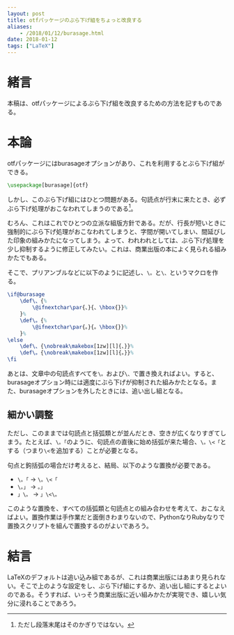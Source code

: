 ```yaml
---
layout: post
title: otfパッケージのぶら下げ組をちょっと改良する
aliases:
    - /2018/01/12/burasage.html
date: 2018-01-12
tags: ["LaTeX"]
---
```


# 緒言
本稿は、otfパッケージによるぶら下げ組を改良するための方法を記すものである。

# 本論
otfパッケージにはburasageオプションがあり、これを利用するとぶら下げ組ができる。

```LaTeX
\usepackage[burasage]{otf}
```

しかし、このぶら下げ組にはひとつ問題がある。句読点が行末に来たとき、必ずぶら下げ処理がおこなわれてしまうのである[^1]。

むろん、これはこれでひとつの立派な組版方針である。だが、行長が短いときに強制的にぶら下げ処理がおこなわれてしまうと、字間が開いてしまい、間延びした印象の組みかたになってしまう。よって、われわれとしては、ぶら下げ処理を少し抑制するように修正してみたい。これは、商業出版の本によく見られる組みかたでもある。

[^1]: ただし段落末尾はそのかぎりではない。

そこで、プリアンブルなどに以下のように記述し、`\。`と`\、`というマクロを作る。

```LaTeX
\if@burasage
    \def\、{%
        \@ifnextchar\par{、}{、\hbox{}}%
    }%
    \def\。{%
        \@ifnextchar\par{。}{。\hbox{}}%
    }%
\else
    \def\、{\nobreak\makebox[1zw][l]{、}}%
    \def\。{\nobreak\makebox[1zw][l]{。}}%
\fi
```

あとは、文章中の句読点すべてを`\。`および`\、`で置き換えればよい。すると、burasageオプション時には適度にぶら下げが抑制された組みかたとなる。また、burasageオプションを外したときには、追い出し組となる。

## 細かい調整
ただし、このままでは句読点と括弧類とが並んだとき、空きが広くなりすぎてしまう。たとえば、`\。「`のように、句読点の直後に始め括弧が来た場合、`\。\<「`とする（つまり`\<`を追加する）ことが必要となる。

句点と鉤括弧の場合だけ考えると、結局、以下のような置換が必要である。

* `\。「` → `\。\<「`
* `\。」` → `。」`
* `」\。` → `」\<\。`

このような置換を、すべての括弧類と句読点との組み合わせを考えて、おこなえばよい。置換作業は手作業だと面倒きわまりないので、PythonなりRubyなりで置換スクリプトを組んで置換するのがよいであろう。


# 結言
LaTeXのデフォルトは追い込み組であるが、これは商業出版にはあまり見られない。そこで上のような設定をし、ぶら下げ組にするか、追い出し組にするとよいのである。そうすれば、いっそう商業出版に近い組みかたが実現でき、嬉しい気分に浸れることであろう。
